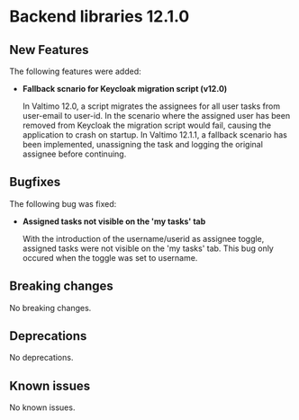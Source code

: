 # Backend libraries 12.1.0

## New Features

The following features were added:

* **Fallback scnario for Keycloak migration script (v12.0)**

  In Valtimo 12.0, a script migrates the assignees for all user tasks from user-email to user-id.
  In the scenario where the assigned user has been removed from Keycloak the migration script would fail, causing the application to crash on startup.
  In Valtimo 12.1.1, a fallback scenario has been implemented, unassigning the task and logging the original assignee before continuing.

## Bugfixes

The following bug was fixed:

* **Assigned tasks not visible on the 'my tasks' tab**

  With the introduction of the username/userid as assignee toggle, assigned tasks were not visible on the 'my tasks' tab. 
  This bug only occured when the toggle was set to username.

## Breaking changes

No breaking changes.

## Deprecations

No deprecations.

## Known issues

No known issues.
